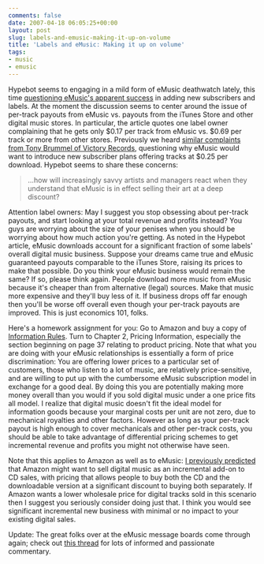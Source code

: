 ```yaml
---
comments: false
date: 2007-04-18 06:05:25+00:00
layout: post
slug: labels-and-emusic-making-it-up-on-volume
title: 'Labels and eMusic: Making it up on volume'
tags:
- music
- emusic
---
```


Hypebot seems to engaging in a mild form of eMusic deathwatch lately, this time [questioning eMusic's apparent success](http://hypebot.typepad.com/hypebot/2007/04/emusic_adds_sub.html) in adding new subscribers and labels. At the moment the discussion seems to center around the issue of per-track payouts from eMusic vs. payouts from the iTunes Store and other digital music stores. In particular, the article quotes one label owner complaining that he gets only $0.17 per track from eMusic vs. $0.69 per track or more from other stores. Previously we heard [similar complaints from Tony Brummel of Victory Records](http://www.punknews.org/article/23069), questioning why eMusic would want to introduce new subscriber plans offering tracks at $0.25 per download. Hypebot seems to share these concerns:


<blockquote>...how will increasingly savvy artists and managers react when they understand that eMusic is in effect selling their art at a deep discount?</blockquote>


Attention label owners: May I suggest you stop obsessing about per-track payouts, and start looking at your total revenue and profits instead? You guys are worrying about the size of your penises when you should be worrying about how much action you're getting. As noted in the Hypebot article, eMusic downloads account for a significant fraction of some labels' overall digital music business. Suppose your dreams came true and eMusic guaranteed payouts comparable to the iTunes Store, raising its prices to make that possible. Do you think your eMusic business would remain the same? If so, please think again. People download more music from eMusic because it's cheaper than from alternative (legal) sources. Make that music more expensive and they'll buy less of it. If business drops off far enough then you'll be worse off overall even though your per-track payouts are improved. This is just economics 101, folks.

Here's a homework assignment for you: Go to Amazon and buy a copy of [Information Rules](http://www.amazon.com/Information-Rules-Strategic-Network-Economy/dp/087584863X/). Turn to Chapter 2, Pricing Information, especially the section beginning on page 37 relating to product pricing. Note that what you are doing with your eMusic relationships is essentially a form of price discrimination: You are offering lower prices to a particular set of customers, those who listen to a lot of music, are relatively price-sensitive, and are willing to put up with the cumbersome eMusic subscription model in exchange for a good deal. By doing this you are potentially making more money overall than you would if you sold digital music under a one price fits all model. I realize that digital music doesn't fit the ideal model for information goods because your marginal costs per unit are not zero, due to mechanical royalties and other factors. However as long as your per-track payout is high enough to cover mechanicals and other per-track costs, you should be able to take advantage of differential pricing schemes to get incremental revenue and profits you might not otherwise have seen.

Note that this applies to Amazon as well as to eMusic: [I previously predicted](http://swindleeeee.com/2007/04/07/amazon-predictions-part-2-selling-digital-music-and-cds-together/) that Amazon might want to sell digital music as an incremental add-on to CD sales, with pricing that allows people to buy both the CD and the downloadable version at a significant discount to buying both separately. If Amazon wants a lower wholesale price for digital tracks sold in this scenario then I suggest you seriously consider doing just that. I think you would see significant incremental new business with minimal or no impact to your existing digital sales.

Update: The great folks over at the eMusic message boards come through again; check out [this thread](http://www.emusic.com/messageboard/viewTopic.html?topicId=9511) for lots of informed and passionate commentary.
